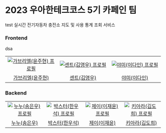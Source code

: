 # 2023 우아한테크코스 5기 카페인 팀
test
실시간 전기자동차 충전소 지도 및 사용 통계 조회 서비스

### Frontend
<table>
  <tr>dsa
    <td align="center" width="200px">
      <a href="https://github.com/gabrielyoon7" target="_blank">
        <img src="https://avatars.githubusercontent.com/u/69189073?v=4" alt="가브리엘(윤주현) 프로필" />
      </a>
    </td>
    <td align="center" width="200px">
      <a href="https://github.com/kyw0716" target="_blank">
        <img src="https://avatars.githubusercontent.com/u/77326660?v=4" alt="센트(김영우) 프로필" />
      </a>
    </td>
    <td align="center" width="200px">
      <a href="https://github.com/feb-dain" target="_blank">
        <img src="https://avatars.githubusercontent.com/u/108778921?v=4" alt="야미(이다인) 프로필" />
      </a>
    </td>
  </tr>
  <tr>
    <td align="center">
      <a href="https://github.com/gabrielyoon7" target="_blank">
        가브리엘(윤주현)
      </a>
    </td>
    <td align="center">
      <a href="https://github.com/kyw0716" target="_blank">
        센트(김영우)
      </a>
    </td>
    <td align="center">
      <a href="https://github.com/feb-dain" target="_blank">
        야미(이다인)
      </a>
    </td>
  </tr>
</table>


### Backend
<table>
  <tr>
    <td align="center" width="200px">
      <a href="https://github.com/be-student" target="_blank">
        <img src="https://avatars.githubusercontent.com/u/80899085?v=4" alt="누누(송은우) 프로필" />
      </a>
    </td>
    <td align="center" width="200px">
      <a href="https://github.com/drunkenhw" target="_blank">
        <img src="https://avatars.githubusercontent.com/u/106640954?v=4" alt="박스터(한우석) 프로필" />
      </a>
    </td>
    <td align="center" width="200px">
      <a href="https://github.com/sosow0212" target="_blank">
        <img src="https://avatars.githubusercontent.com/u/63213487?v=4" alt="제이(이재윤) 프로필" />
      </a>
    </td>
    <td align="center" width="200px">
      <a href="https://github.com/kiarakim" target="_blank">
        <img src="https://avatars.githubusercontent.com/u/101039161?v=4" alt="키아라(김도희) 프로필" />
      </a>
    </td>
  </tr>
  <tr>
    <td align="center">
      <a href="https://github.com/be-student" target="_blank">
        누누(송은우)
      </a>
    </td>
    <td align="center">
      <a href="https://github.com/drunkenhw" target="_blank">
        박스터(한우석)
      </a>
    </td>
    <td align="center">
      <a href="https://github.com/sosow0212" target="_blank">
        제이(이재윤)
      </a>
    </td>
    <td align="center">
      <a href="https://github.com/kiarakim" target="_blank">
        키아라(김도희)
      </a>
    </td>
  </tr>
</table>


